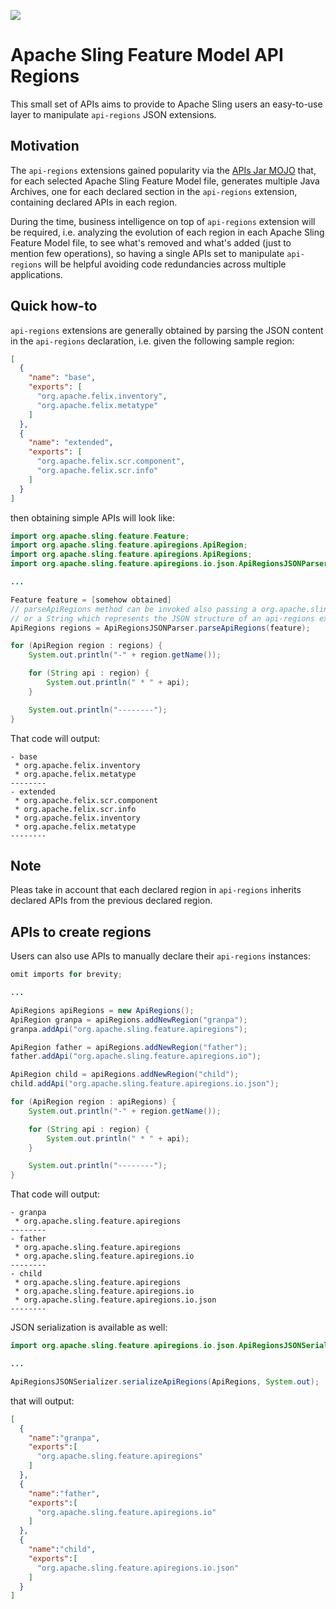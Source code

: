 [<img src="http://sling.apache.org/res/logos/sling.png"/>](http://sling.apache.org)

# Apache Sling Feature Model API Regions

This small set of APIs aims to provide to Apache Sling users an easy-to-use layer to manipulate
`api-regions` JSON extensions.

## Motivation

The `api-regions` extensions gained popularity via the [APIs Jar MOJO](https://github.com/apache/sling-slingfeature-maven-plugin/blob/master/src/main/java/org/apache/sling/feature/maven/mojos/ApisJarMojo.java) that, for each selected Apache Sling Feature Model file, generates multiple Java Archives, one for each declared section in the `api-regions` extension, containing declared APIs in each region.

During the time, business intelligence on top of `api-regions` extension will be required, i.e. analyzing the evolution of each region in each Apache Sling Feature Model file, to see what's removed and what's added (just to mention few operations), so having a single APIs set to manipulate `api-regions` will be helpful avoiding code redundancies across multiple applications.

## Quick how-to

`api-regions` extensions are generally obtained by parsing the JSON content in the `api-regions` declaration, i.e. given the following sample region:

```json
[
  {
    "name": "base",
    "exports": [
      "org.apache.felix.inventory",
      "org.apache.felix.metatype"
    ]
  },
  {
    "name": "extended",
    "exports": [
      "org.apache.felix.scr.component",
      "org.apache.felix.scr.info"
    ]
  }
]
```

then obtaining simple APIs will look like:

```java
import org.apache.sling.feature.Feature;
import org.apache.sling.feature.apiregions.ApiRegion;
import org.apache.sling.feature.apiregions.ApiRegions;
import org.apache.sling.feature.apiregions.io.json.ApiRegionsJSONParser;

...

Feature feature = [somehow obtained]
// parseApiRegions method can be invoked also passing a org.apache.sling.feature.Extension instance
// or a String which represents the JSON structure of an api-regions extension.
ApiRegions regions = ApiRegionsJSONParser.parseApiRegions(feature);

for (ApiRegion region : regions) {
    System.out.println("-" + region.getName());

    for (String api : region) {
        System.out.println(" * " + api);
    }

    System.out.println("--------");
}
```

That code will output:

```
- base
 * org.apache.felix.inventory
 * org.apache.felix.metatype
--------
- extended
 * org.apache.felix.scr.component
 * org.apache.felix.scr.info
 * org.apache.felix.inventory
 * org.apache.felix.metatype
--------
```

## Note

Pleas take in account that each declared region in `api-regions` inherits declared APIs from the previous declared region.


## APIs to create regions

Users can also use APIs to manually declare their `api-regions` instances:

```java
omit imports for brevity;

...

ApiRegions apiRegions = new ApiRegions();
ApiRegion granpa = apiRegions.addNewRegion("granpa");
granpa.addApi("org.apache.sling.feature.apiregions");

ApiRegion father = apiRegions.addNewRegion("father");
father.addApi("org.apache.sling.feature.apiregions.io");

ApiRegion child = apiRegions.addNewRegion("child");
child.addApi("org.apache.sling.feature.apiregions.io.json");

for (ApiRegion region : apiRegions) {
    System.out.println("-" + region.getName());

    for (String api : region) {
        System.out.println(" * " + api);
    }

    System.out.println("--------");
}
```

That code will output:

```
- granpa
 * org.apache.sling.feature.apiregions
--------
- father
 * org.apache.sling.feature.apiregions
 * org.apache.sling.feature.apiregions.io
--------
- child
 * org.apache.sling.feature.apiregions
 * org.apache.sling.feature.apiregions.io
 * org.apache.sling.feature.apiregions.io.json
--------
```

JSON serialization is available as well:

```java
import org.apache.sling.feature.apiregions.io.json.ApiRegionsJSONSerializer

...

ApiRegionsJSONSerializer.serializeApiRegions(ApiRegions, System.out);
```

that will output:

```json
[
  {
    "name":"granpa",
    "exports":[
      "org.apache.sling.feature.apiregions"
    ]
  },
  {
    "name":"father",
    "exports":[
      "org.apache.sling.feature.apiregions.io"
    ]
  },
  {
    "name":"child",
    "exports":[
      "org.apache.sling.feature.apiregions.io.json"
    ]
  }
]

```
